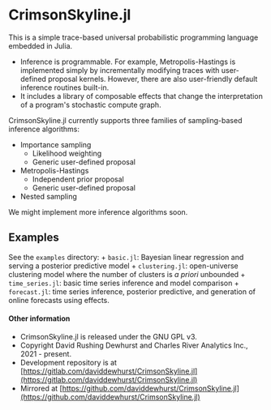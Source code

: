 # CrimsonSkyline.jl

This is a simple trace-based universal probabilistic programming language embedded in Julia. 

+ Inference is programmable. For example, Metropolis-Hastings is implemented simply by incrementally modifying
    traces with user-defined proposal kernels.
    However, there are also user-friendly default inference routines built-in. 
+ It includes a library of composable effects that change the interpretation of a program's stochastic compute graph.

CrimsonSkyline.jl currently supports three families of sampling-based inference algorithms:

+ Importance sampling
    + Likelihood weighting
    + Generic user-defined proposal
+ Metropolis-Hastings
    + Independent prior proposal
    + Generic user-defined proposal
+ Nested sampling

We might implement more inference algorithms soon.

## Examples

See the `examples` directory:
    + `basic.jl`: Bayesian linear regression and serving a posterior predictive model
    + `clustering.jl`: open-universe clustering model where the number of clusters is *a priori* unbounded
    + `time_series.jl`: basic time series inference and model comparison
    + `forecast.jl`: time series inference, posterior predictive, and generation of online forecasts using effects.

#### Other information
+ CrimsonSkyline.jl is released under the GNU GPL v3.
+ Copyright David Rushing Dewhurst and Charles River Analytics Inc., 2021 - present.
+ Development repository is at [https://gitlab.com/daviddewhurst/CrimsonSkyline.jl](https://gitlab.com/daviddewhurst/CrimsonSkyline.jl)
+ Mirrored at [https://github.com/daviddewhurst/CrimsonSkyline.jl](https://github.com/daviddewhurst/CrimsonSkyline.jl)